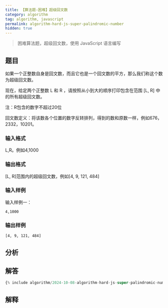 ```yaml
---
title: 【算法题-困难】超级回文数
category: algorithm
tag: algorithm, javascript
permalink: algorithm-hard-js-super-palindromic-number
hidden: true
---
```


> 困难算法题，超级回文数，使用 JavaScript 语言编写

## 题目

如果一个正整数自身是回文数，而且它也是一个回文数的平方，那么我们称这个数为超级回文数。

现在，给定两个正整数 L 和 R ，请按照从小到大的顺序打印包含在范围 [L, R] 中的所有超级回文数。

注：R包含的数字不超过20位

回文数定义：将该数各个位置的数字反转排列，得到的数和原数一样，例如676，2332，10201。

### 输入格式

L,R。例如4,1000

### 输出格式

[L, R]范围内的超级回文数，例如[4, 9, 121, 484]

### 输入样例

输入样例一：

```plaintext
4,1000
```

### 输出样例

```plaintext
[4, 9, 121, 484]
```

## 分析

## 解答

```js
{% include algorithm/2024-10-08-algorithm-hard-js-super-palindromic-number.js %}
```

## 解释

